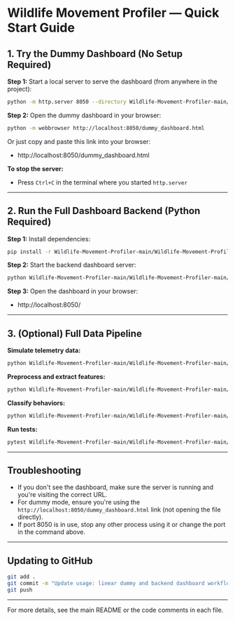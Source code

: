 # Wildlife Movement Profiler — Quick Start Guide

## 1. Try the Dummy Dashboard (No Setup Required)

**Step 1:** Start a local server to serve the dashboard (from anywhere in the project):
```sh
python -m http.server 8050 --directory Wildlife-Movement-Profiler-main/Wildlife-Movement-Profiler-main
```

**Step 2:** Open the dummy dashboard in your browser:
```sh
python -m webbrowser http://localhost:8050/dummy_dashboard.html
```
Or just copy and paste this link into your browser:
- http://localhost:8050/dummy_dashboard.html

**To stop the server:**
- Press `Ctrl+C` in the terminal where you started `http.server`

---

## 2. Run the Full Dashboard Backend (Python Required)

**Step 1:** Install dependencies:
```sh
pip install -r Wildlife-Movement-Profiler-main/Wildlife-Movement-Profiler-main/requirements.txt
```

**Step 2:** Start the backend dashboard server:
```sh
python Wildlife-Movement-Profiler-main/Wildlife-Movement-Profiler-main/dashboard/app.py
```

**Step 3:** Open the dashboard in your browser:
- http://localhost:8050/

---

## 3. (Optional) Full Data Pipeline

**Simulate telemetry data:**
```sh
python Wildlife-Movement-Profiler-main/Wildlife-Movement-Profiler-main/simulator/generator.py
```

**Preprocess and extract features:**
```sh
python Wildlife-Movement-Profiler-main/Wildlife-Movement-Profiler-main/processor/preprocessing.py
```

**Classify behaviors:**
```sh
python Wildlife-Movement-Profiler-main/Wildlife-Movement-Profiler-main/classifier/behavior_model.py
```

**Run tests:**
```sh
pytest Wildlife-Movement-Profiler-main/Wildlife-Movement-Profiler-main/tests/test_pipeline.py
```

---

## Troubleshooting
- If you don't see the dashboard, make sure the server is running and you're visiting the correct URL.
- For dummy mode, ensure you're using the `http://localhost:8050/dummy_dashboard.html` link (not opening the file directly).
- If port 8050 is in use, stop any other process using it or change the port in the command above.

---

## Updating to GitHub

```sh
git add .
git commit -m "Update usage: linear dummy and backend dashboard workflow"
git push
```

---

For more details, see the main README or the code comments in each file. 